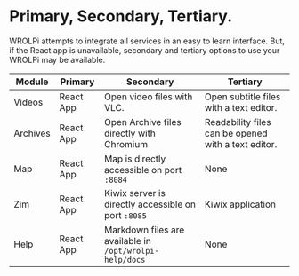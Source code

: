 # Primary, Secondary, Tertiary.

WROLPi attempts to integrate all services in an easy to learn interface. But, if the React app is unavailable, secondary
and tertiary options to use your WROLPi may be available.

| Module   | Primary   | Secondary                                               | Tertiary                                            |
|----------|-----------|---------------------------------------------------------|-----------------------------------------------------|
| Videos   | React App | Open video files with VLC.                              | Open subtitle files with a text editor.             |
| Archives | React App | Open Archive files directly with Chromium               | Readability files can be opened with a text editor. |
| Map      | React App | Map is directly accessible on port `:8084`              | None                                                |
| Zim      | React App | Kiwix server is directly accessible on port `:8085`     | Kiwix application                                   |
| Help     | React App | Markdown files are available in `/opt/wrolpi-help/docs` | None                                                |
